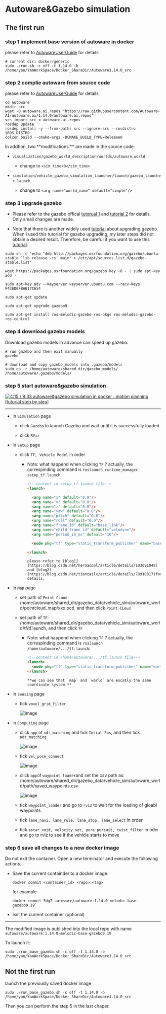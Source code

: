 # Autoware&Gazebo simulation

## The first run

### step 1 implement base version of autoware in docker

please refer to [AutowareUserGuide](AutowareUserGuide.md) for details

```shell
# current dir: docker/generic
sudo ./run.sh -c off -t 1.14.0 -b /home/yan/YanWorkSpace/Docker_ShareDir/Autoware1.14.0_src 
```

### step 2 complie autoware from source code

please refer to [AutowareUserGuide](AutowareUserGuide.md) for details

```shell
cd Autoware
mkdir src
wget -O autoware.ai.repos "https://raw.githubusercontent.com/Autoware-AI/autoware.ai/1.14.0/autoware.ai.repos"
vcs import src < autoware.ai.repos
rosdep update
rosdep install -y --from-paths src --ignore-src --rosdistro $ROS_DISTRO
colcon build --cmake-args -DCMAKE_BUILD_TYPE=ReleaseO
```

In addtion, two  **modifications ** are made in the source code:

- `visualization/gazebo_world_description/worlds/autoware.world `
  
  - change to `<sim_time>0</sim_time> `

- `simulation/vehicle_gazebo_simulation_launcher/launch/gazebo_launcher.launch` 
  
  - change to `<arg name="world_name" default="simple"/>`

### step 3 upgrade gazebo

- Please refer to the gazebo offical [tutorual 1](https://classic.gazebosim.org/tutorials?cat=install&tut=install_ubuntu&ver=9.0) and [tutorial 2](https://classic.gazebosim.org/tutorials?tut=ros_installing&cat=connect_ros) for details. Only small changes are made.

- Note that there is another widely used [tutorial](https://bitbucket.org/DataspeedInc/velodyne_simulator/src/56d11e899ce0a198e7206298b3aaaf8004f3a2c6/gazebo_upgrade.md?fileviewer=file-view-default) about upgrading gazebo. When I used this tutorial for gazebo upgrading, my later steps did not obtain a desired result. Therefore, be careful if you want to use this [tutorial](https://bitbucket.org/DataspeedInc/velodyne_simulator/src/56d11e899ce0a198e7206298b3aaaf8004f3a2c6/gazebo_upgrade.md?fileviewer=file-view-default).

```shell
sudo sh -c 'echo "deb http://packages.osrfoundation.org/gazebo/ubuntu-stable `lsb_release -cs` main" > /etc/apt/sources.list.d/gazebo-stable.list'

wget https://packages.osrfoundation.org/gazebo.key -O - | sudo apt-key add -

sudo apt-key adv --keyserver keyserver.ubuntu.com --recv-keys F42ED6FBAB17C654

sudo apt-get update

sudo apt-get upgrade gazebo9

sudo apt-get install ros-melodic-gazebo-ros-pkgs ros-melodic-gazebo-ros-control
```

### step 4 download gazebo models

Download gazebo models in advance can speed up gazebo.

```shell
# run gazebo and then exit manually
gazebo

# download and copy gazebo_models into .gazebo/models
sudo cp -r /home/autoware/shared_dir/gazebo_models/ /home/autoware/.gazebo/models/
```

### step 5 start autoware&gazebo simulation

[![ 4:15 / 8:33 autoware&gazebo simulation in docker : motion planning [tutorial step by step]](https://res.cloudinary.com/marcomontalbano/image/upload/v1656247334/video_to_markdown/images/youtube--2daavx76vDI-c05b58ac6eb4c4700831b2b3070cd403.jpg)](https://www.youtube.com/watch?v=2daavx76vDI&t=160s " 4:15 / 8:33 autoware&gazebo simulation in docker : motion planning [tutorial step by step]")

___

- In `Simulation` page
  
  - click `Gazebo` to launch Gazebo and wait until it is successfully loaded
  
  - click `RViz`

- In `Setup` page
  
  - click `TF, Vehicle Model` in order
    
    - Note: what happend when clicking `TF` ? actually, the correspinding command is `roslaunch runtime_manager setup_tf.launch`:
      
      ```html
      <!--content in setup_tf.launch file-->
      <launch>
      
        <arg name="x" default="0.0"/>
        <arg name="y" default="0.0"/>
        <arg name="z" default="0.0"/>
        <arg name="yaw" default="0.0"/>
        <arg name="pitch" default="0.0"/>
        <arg name="roll" default="0.0"/>
        <arg name="frame_id" default="base_link"/>
        <arg name="child_frame_id" default="velodyne"/>
        <arg name="period_in_ms" default="10"/>
      
        <node pkg="tf" type="static_transform_publisher" name="base_link_to_localizer" args="$(arg x) $(arg y) $(arg z) $(arg yaw) $(arg pitch) $(arg roll) $(arg frame_id) $(arg child_frame_id) $(arg period_in_ms)"/>
      
      </launch>
      ```
      
      ```
      please refer to [blog1](https://blog.csdn.net/heroacool/article/details/103091048) and [blog2](https://blog.csdn.net/tiancailx/article/details/78910317)for details.
      ```

- In `Map` page
  
  - set path of `Point CLoud`: /home/autoware/shared_dir/gazebo_data/vehicle_sim/autoware_world/pointcloud_map/xxx.pcd, and then click `Point CLoud`
  
  - set path of `TF`: /home/autoware/shared_dir/gazebo_data/vehicle_sim/autoware_world/tf/tf.launch, and then click `TF`
    
    - Note: what happend when clicking `TF` ? actually, the correspinding command is `roslaunch /home/autoware/.../tf.launch`:
      
      ```html
      <!--content in /home/autoware/.../tf.launch file-->
      <launch>
        <node pkg="tf" type="static_transform_publisher" name="world_to_map" args="0 0 0 0 0 0 /world /map 10" />
      </launch>
      ```
      
      ```
      **we can see that `map` and `world` are excatly the same coordinate system.**
      ```

- In `Sensing` page
  
  - tick `voxel_grid_filter` 
    
    ![image](doc/voxel_grid_filter.png)

- in `Computing` page
  
  - click `app` of `ndt_matching` and tick `Intial Pos`, and then tick `ndt_matching`
    
    ![image](doc/ndt_matching.png)
  
  - tick `vel_pose_connect`  
    
    ![image](doc/vel_pose_connect.png)
  
  - click `app`of `waypoint loader`and set the csv path as: /home/autoware/shared_dir/gazebo_data/vehicle_sim/autoware_world/path/saved_waypoints.csv
    
    ![image](doc/waypoint_loader.png)
  
  - tick `waypoint_loader` and go to `rviz` to wait for the loading of gloabl waypoints
  
  - tick `lane_navi, lane_rule, lane_stop, lane_select` in order
  
  - tick `astar_void, velocity_set, pure_pursuit, twist_filter` in oder and go to rviz to see if the vehicle starts to move 

### step 6 save all changes to a new docker image

Do not exit the container. Open a new terminator and execute the following actions.

- Save the current containder to a docker image.
  
  ```shell
  docker commit <container_id> <repo>:<tag> 
  ```
  
  for example
  
  ```shell
  docker commit 5dg7 autoware/autoware:1.14.0-melodic-base-gazebo9.19` 
  ```

- exit the current container (optional)

----

The modified image is published into the local repo with name `autoware/autoware:1.14.0-melodic-base-gazebo9.19`

To launch it:

```shell
sudo ./run_base_gazebo.sh -c off -t 1.14.0 -b /home/yan/YanWorkSpace/Docker_ShareDir/Autoware1.14.0_src 
```

## Not the first run

launch the previously saved docker image

```shell
sudo ./run_base_gazebo.sh -c off -t 1.14.0 -b /home/yan/YanWorkSpace/Docker_ShareDir/Autoware1.14.0_src 
```

Then you can perform the step 5 in the last chaper.
